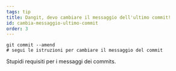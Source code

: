 ```yaml
---
tags: tip
title: Dangit, devo cambiare il messaggio dell'ultimo commit! 
id: cambia-messaggio-ultimo-commit 
order: 3
---
```

```git
git commit --amend
# segui le istruzioni per cambiare il messaggio del commit
```

Stupidi requisiti per i messaggi dei commits.